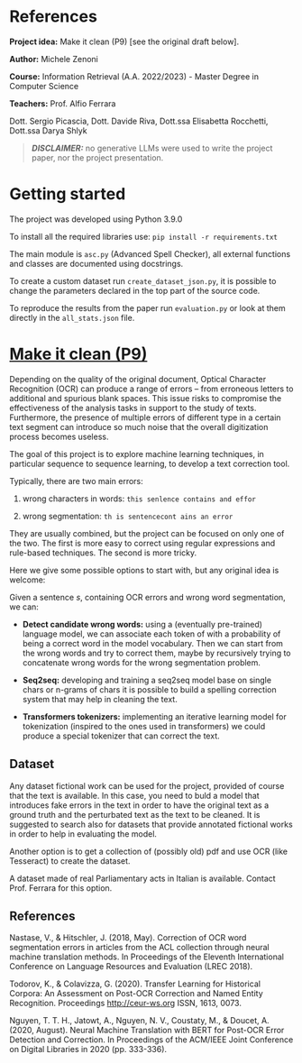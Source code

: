# References
**Project idea:** Make it clean (P9) [see the original draft below].

**Author:** Michele Zenoni

**Course:** Information Retrieval (A.A. 2022/2023) - Master Degree in Computer Science

**Teachers:** Prof. Alfio Ferrara

Dott. Sergio Picascia, Dott. Davide Riva, Dott.ssa 
Elisabetta Rocchetti, Dott.ssa Darya Shlyk

> **_DISCLAIMER:_** no generative LLMs were used to write the project paper, nor
the project presentation.

# Getting started
The project was developed using Python 3.9.0

To install all the required libraries use: ```pip install -r requirements.txt```

The main module is ```asc.py``` (Advanced Spell Checker), all external functions
and classes are documented using docstrings.

To create a custom dataset run ```create_dataset_json.py```, it is possible to change
the parameters declared in the top part of the source code.

To reproduce the results from the paper run ```evaluation.py``` or look at them 
directly in the ```all_stats.json``` file.

# [Make it clean (P9)](https://contents.islab.di.unimi.it/teaching/courseprojects/inforet-projects-2022-23.html#make-it-clean-p9)
Depending on the quality of the original document, Optical Character Recognition (OCR) can produce a range of errors – from erroneous letters to additional and spurious blank spaces. This issue risks to compromise the effectiveness of the analysis tasks in support to the study of texts. Furthermore, the presence of multiple errors of different type in a certain text segment can introduce so much noise that the overall digitization process becomes useless.

The goal of this project is to explore machine learning techniques, in particular sequence to sequence learning, to develop a text correction tool. 

Typically, there are two main errors:

1. wrong characters in words: ```this senlence contains and effor```

2. wrong segmentation: ```th is sentencecont ains an error```

They are usually combined, but the project can be focused on only one of the two. The first is more easy to correct using regular expressions and rule-based techniques. The second is more tricky.

Here we give some possible options to start with, but any original idea is welcome:

Given a sentence $s$, containing OCR errors and wrong word segmentation, we can:

- **Detect candidate wrong words:** using a (eventually pre-trained) language model, we can associate each token of with a probability of being a correct word in the model vocabulary. Then we can start from the wrong words and try to correct them, maybe by recursively trying to concatenate wrong words for the wrong segmentation problem.  

- **Seq2seq:** developing and training a seq2seq model base on single chars or n-grams of chars it is possible to build a spelling correction system that may help in cleaning the text.

- **Transformers tokenizers:** implementing an iterative learning model for tokenization (inspired to the ones used in transformers) we could produce a special tokenizer that can correct the text.

## Dataset
Any dataset fictional work can be used for the project, provided of course that the text is available. In this case, you need to buld a model that introduces fake errors in the text in order to have the original text as a ground truth and the perturbated text as the text to be cleaned. It is suggested to search also for datasets that provide annotated fictional works in order to help in evaluating the model.

Another option is to get a collection of (possibly old) pdf and use OCR (like Tesseract) to create the dataset.

A dataset made of real Parliamentary acts in Italian is available. Contact Prof. Ferrara for this option.

## References
Nastase, V., & Hitschler, J. (2018, May). Correction of OCR word segmentation errors in articles from the ACL collection through neural machine translation methods. In Proceedings of the Eleventh International Conference on Language Resources and Evaluation (LREC 2018).

Todorov, K., & Colavizza, G. (2020). Transfer Learning for Historical Corpora: An Assessment on Post-OCR Correction and Named Entity Recognition. Proceedings http://ceur-ws.org ISSN, 1613, 0073.

Nguyen, T. T. H., Jatowt, A., Nguyen, N. V., Coustaty, M., & Doucet, A. (2020, August). Neural Machine Translation with BERT for Post-OCR Error Detection and Correction. In Proceedings of the ACM/IEEE Joint Conference on Digital Libraries in 2020 (pp. 333-336).
